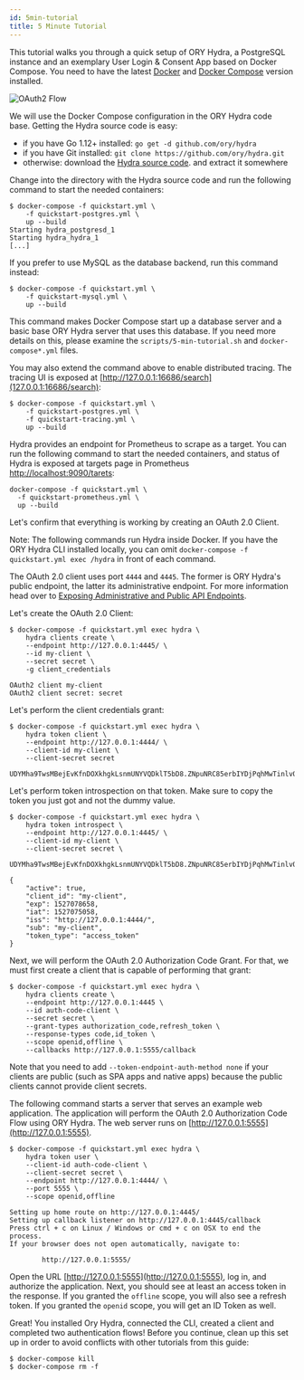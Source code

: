 ```yaml
---
id: 5min-tutorial
title: 5 Minute Tutorial
---
```


This tutorial walks you through a quick setup of ORY Hydra, a PostgreSQL
instance and an exemplary User Login & Consent App based on Docker Compose. You
need to have the latest [Docker](https://www.docker.com) and
[Docker Compose](https://docs.docker.com/compose) version installed.

<img src="/images/docs/hydra/oauth2-flow.gif" alt="OAuth2 Flow">

We will use the Docker Compose configuration in the ORY Hydra code base. Getting
the Hydra source code is easy:

- if you have Go 1.12+ installed: `go get -d github.com/ory/hydra`
- if you have Git installed: `git clone https://github.com/ory/hydra.git`
- otherwise: download the
  [Hydra source code](https://github.com/ory-am/hydra/archive/master.zip). and
  extract it somewhere

Change into the directory with the Hydra source code and run the following
command to start the needed containers:

```
$ docker-compose -f quickstart.yml \
    -f quickstart-postgres.yml \
    up --build
Starting hydra_postgresd_1
Starting hydra_hydra_1
[...]
```

If you prefer to use MySQL as the database backend, run this command instead:

```
$ docker-compose -f quickstart.yml \
    -f quickstart-mysql.yml \
    up --build
```

This command makes Docker Compose start up a database server and a basic base
ORY Hydra server that uses this database. If you need more details on this,
please examine the `scripts/5-min-tutorial.sh` and `docker-compose*.yml` files.

You may also extend the command above to enable distributed tracing. The tracing
UI is exposed at [http://127.0.0.1:16686/search](127.0.0.1:16686/search):

```
$ docker-compose -f quickstart.yml \
    -f quickstart-postgres.yml \
    -f quickstart-tracing.yml \
    up --build
```

Hydra provides an endpoint for Prometheus to scrape as a target. You can run the following command to start the needed containers, and status of Hydra is exposed at targets page in  Prometheus [http://localhost:9090/tarets](http://localhost:9090/targets):

```
docker-compose -f quickstart.yml \
  -f quickstart-prometheus.yml \
  up --build
```

Let's confirm that everything is working by creating an OAuth 2.0 Client.

Note: The following commands run Hydra inside Docker. If you have the ORY Hydra
CLI installed locally, you can omit
`docker-compose -f quickstart.yml exec /hydra` in front of each command.

The OAuth 2.0 client uses port `4444` and `4445`. The former is ORY Hydra's
public endpoint, the latter its administrative endpoint. For more information
head over to
[Exposing Administrative and Public API Endpoints](hydra/production.md).

Let's create the OAuth 2.0 Client:

```
$ docker-compose -f quickstart.yml exec hydra \
    hydra clients create \
    --endpoint http://127.0.0.1:4445/ \
    --id my-client \
    --secret secret \
    -g client_credentials

OAuth2 client my-client
OAuth2 client secret: secret
```

Let's perform the client credentials grant:

```
$ docker-compose -f quickstart.yml exec hydra \
    hydra token client \
    --endpoint http://127.0.0.1:4444/ \
    --client-id my-client \
    --client-secret secret

UDYMha9TwsMBejEvKfnDOXkhgkLsnmUNYVQDklT5bD8.ZNpuNRC85erbIYDjPqhMwTinlvQmNTk_UvttcLQxFJY
```

Let's perform token introspection on that token. Make sure to copy the token you
just got and not the dummy value.

```
$ docker-compose -f quickstart.yml exec hydra \
    hydra token introspect \
    --endpoint http://127.0.0.1:4445/ \
    --client-id my-client \
    --client-secret secret \

UDYMha9TwsMBejEvKfnDOXkhgkLsnmUNYVQDklT5bD8.ZNpuNRC85erbIYDjPqhMwTinlvQmNTk_UvttcLQxFJY

{
    "active": true,
    "client_id": "my-client",
    "exp": 1527078658,
    "iat": 1527075058,
    "iss": "http://127.0.0.1:4444/",
    "sub": "my-client",
    "token_type": "access_token"
}
```

Next, we will perform the OAuth 2.0 Authorization Code Grant. For that, we must
first create a client that is capable of performing that grant:

```
$ docker-compose -f quickstart.yml exec hydra \
    hydra clients create \
    --endpoint http://127.0.0.1:4445 \
    --id auth-code-client \
    --secret secret \
    --grant-types authorization_code,refresh_token \
    --response-types code,id_token \
    --scope openid,offline \
    --callbacks http://127.0.0.1:5555/callback
```

Note that you need to add `--token-endpoint-auth-method none` if your clients
are public (such as SPA apps and native apps) because the public clients cannot
provide client secrets.

The following command starts a server that serves an example web application.
The application will perform the OAuth 2.0 Authorization Code Flow using ORY
Hydra. The web server runs on [http://127.0.0.1:5555](http://127.0.0.1:5555).

```
$ docker-compose -f quickstart.yml exec hydra \
    hydra token user \
    --client-id auth-code-client \
    --client-secret secret \
    --endpoint http://127.0.0.1:4444/ \
    --port 5555 \
    --scope openid,offline

Setting up home route on http://127.0.0.1:4445/
Setting up callback listener on http://127.0.0.1:4445/callback
Press ctrl + c on Linux / Windows or cmd + c on OSX to end the process.
If your browser does not open automatically, navigate to:

        http://127.0.0.1:5555/
```

Open the URL [http://127.0.0.1:5555](http://127.0.0.1:5555), log in, and
authorize the application. Next, you should see at least an access token in the
response. If you granted the `offline` scope, you will also see a refresh token.
If you granted the `openid` scope, you will get an ID Token as well.

Great! You installed Ory Hydra, connected the CLI, created a client and
completed two authentication flows! Before you continue, clean up this set up in
order to avoid conflicts with other tutorials from this guide:

```
$ docker-compose kill
$ docker-compose rm -f
```
